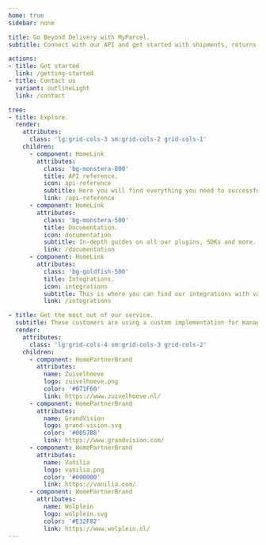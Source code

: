 ```yaml
---
home: true
sidebar: none

title: Go Beyond Delivery with MyParcel.
subtitle: Connect with our API and get started with shipments, returns and more.

actions: 
- title: Get started
  link: /getting-started
- title: Contact us
  variant: outlineLight
  link: /contact

tree:
- title: Explore.
  render:
    attributes:
      class: 'lg:grid-cols-3 sm:grid-cols-2 grid-cols-1'
    children:
      - component: HomeLink
        attributes: 
          class: 'bg-monstera-800' 
          title: API reference.
          icon: api-reference
          subtitle: Here you will find everything you need to successfully communicate with our API.
          link: /api-reference
      - component: HomeLink
        attributes: 
          class: 'bg-monstera-500' 
          title: Documentation.
          icon: documentation
          subtitle: In-depth guides on all our plugins, SDKs and more.
          link: /documentation
      - component: HomeLink
        attributes: 
          class: 'bg-goldfish-500' 
          title: Integrations.
          icon: integrations
          subtitle: This is where you can find our integrations with various external services and platforms.
          link: /integrations

- title: Get the most out of our service.
  subtitle: These customers are using a custom implementation for managing their MyParcel shipments.
  render:
    attributes:
      class: 'lg:grid-cols-4 sm:grid-cols-3 grid-cols-2'
    children:
      - component: HomePartnerBrand
        attributes:
          name: Zuivelhoeve
          logo: zuivelhoeve.png
          color: '#071F60'
          link: https://www.zuivelhoeve.nl/
      - component: HomePartnerBrand
        attributes:
          name: GrandVision
          logo: grand-vision.svg
          color: '#0057B8'
          link: https://www.grandvision.com/
      - component: HomePartnerBrand
        attributes:
          name: Vanilia
          logo: vanilia.png
          color: '#000000'
          link: https://vanilia.com/
      - component: HomePartnerBrand
        attributes:
          name: Wolplein
          logo: wolplein.svg
          color: '#E32F82'
          link: https://www.wolplein.nl/
---
```

